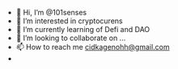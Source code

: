 - 👋 Hi, I’m @101senses
- 👀 I’m interested in cryptocurens
- 🌱 I’m currently learning of Defi and DAO
- 💞️ I’m looking to collaborate on ...
- 📫 How to reach me cidkagenohh@gmail.com
- 

<!---
101senses/101senses is a ✨ special ✨ repository because its `README.md` (this file) appears on your GitHub profile.
You can click the Preview link to take a look at your changes.
--->
